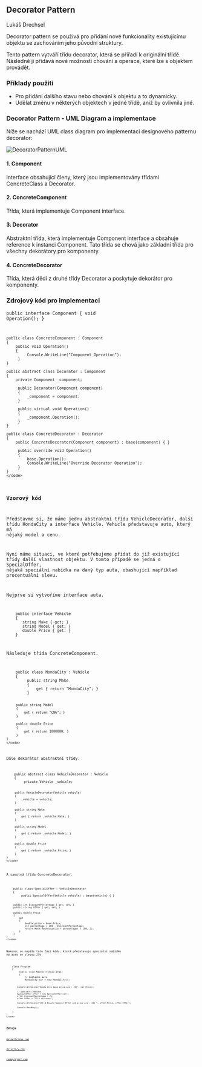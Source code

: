 ##   Decorator Pattern

Lukáš Drechsel

Decorator pattern se používá pro přidání nové funkcionality existujícímu objektu se zachováním jeho původní struktury.

Tento pattern vytváří třídu decorator, která se přiřadí k originální třídě. Následně ji přidává nové možnosti chování a operace, které lze s objektem provádět.

### Příklady použití

*   Pro přidání dalšího stavu nebo chování k objektu a to dynamicky.
*   Udělat změnu v některých objektech v jedné třídě, aniž by ovlivnila jiné.

### Decorator Pattern - UML Diagram a implementace

Níže se nachází UML class diagram pro implementaci designového patternu decorator:

![DecoratorPatternUML](images/decorator_uml.png)

#### 1. Component

Interface obsahující členy, který jsou implementovány třídami ConcreteClass a Decorator.

#### 2. ConcreteComponent

Třída, která implementuje Component interface.

#### 3. Decorator

Abstraktní třída, která implementuje Component interface a obsahuje reference k instanci Component. Tato třída se chová jako základní třída pro všechny dekorátory pro komponenty.

#### 4. ConcreteDecorator

Třída, která dědí z druhé třídy Decorator a poskytuje dekorátor pro komponenty.

### Zdrojový kód pro implementaci

<code class="language-C# ">public interface Component
    {
        void Operation();
    }

    public class ConcreteComponent : Component
    {
        public void Operation()
        {
             Console.WriteLine("Component Operation");
         }
    }

    public abstract class Decorator : Component
    {
        private Component _component;

         public Decorator(Component component)
         {
             _component = component;
         }

         public virtual void Operation()
         {
             _component.Operation();
         }
    }

    public class ConcreteDecorator : Decorator
    {
        public ConcreteDecorator(Component component) : base(component) { }

         public override void Operation()
         {
             base.Operation();
             Console.WriteLine("Override Decorator Operation");
         }
    }
    </code>

### Vzorový kód

Představme si, že máme jednu abstraktní třídu VehicleDecorator, další třídu HondaCity a interface Vehicle. Vehicle představuje auto, který má nějaký model a cenu.

Nyní máme situaci, ve které potřebujeme přidat do již existující třídy další vlastnost objektu. V tomto případě se jedná o SpecialOffer, nějaká speciální nabídka na daný typ auta, obashující například procentuální slevu.

Nejprve si vytvoříme interface auta.

<code class="language-C# ">
    public interface Vehicle
    {
       string Make { get; }
       string Model { get; }
       double Price { get; }
    }
    </code>

Následuje třída ConcreteComponent.

<code class="language-C# ">
    public class HondaCity : Vehicle
    {
         public string Make
         {
             get { return "HondaCity"; }
         }

         public string Model
         {
             get { return "CNG"; }
         }

         public double Price
         {
             get { return 1000000; }
         }
    }
    </code>

Dále dekorátor abstraktní třídy.

<code class="language-C# ">
    public abstract class VehicleDecorator : Vehicle
    {
         private Vehicle _vehicle;

         public VehicleDecorator(Vehicle vehicle)
         {
             _vehicle = vehicle;
         }

         public string Make
         {
             get { return _vehicle.Make; }
         }

         public string Model
         {
             get { return _vehicle.Model; }
         }

         public double Price
         {
             get { return _vehicle.Price; }
         }
    }
    </code>

A samotná třída ConcreteDecorator.

<code class="language-C# ">
    public class SpecialOffer : VehicleDecorator
    {
         public SpecialOffer(Vehicle vehicle) : base(vehicle) { }

         public int DiscountPercentage { get; set; }
         public string Offer { get; set; }

         public double Price
         {
             get
             {
                 double price = base.Price;
                 int percentage = 100 - DiscountPercentage;
                 return Math.Round((price * percentage) / 100, 2);
             }
         }
    }
    </code>

Nakonec se napíše tato část kódu, která představuje speciální nabídku na auto se slevou 25%.

<code class="language-C# ">
    class Program
    {
         static void Main(string[] args)
         {
             // Základní auto
             HondaCity car = new HondaCity();

             Console.WriteLine("Honda City base price are : {0}", car.Price);

             // Speciální nabídka
             SpecialOffer offer = new SpecialOffer(car);
             offer.DiscountPercentage = 25;
             offer.Offer = "25 % discount";

             Console.WriteLine("{1} @ Diwali Special Offer and price are : {0} ", offer.Price, offer.Offer);

             Console.ReadKey();

         }
    }
    </code>

### Zdroje

[dotnettricks.com](http://www.dotnettricks.com/learn/designpatterns/decorator-design-pattern-dotnet)

[dofactory.com](http://www.dofactory.com/net/decorator-design-pattern)

[codeproject.com](https://www.codeproject.com/Articles/479635/UnderstandingplusandplusImplementingplusDecoratorp)
